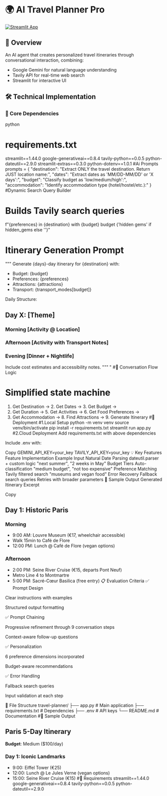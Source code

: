 # 🌍 AI Travel Planner Pro

[![Streamlit App](https://static.streamlit.io/badges/streamlit_badge_black_white.svg)]()

## 📌 Overview
An AI agent that creates personalized travel itineraries through conversational interaction, combining:
- Google Gemini for natural language understanding
- Tavily API for real-time web search
- Streamlit for interactive UI

## 🛠️ Technical Implementation

### 🔑 Core Dependencies
python
# requirements.txt
streamlit==1.44.0
google-generativeai==0.8.4
tavily-python==0.0.5
python-dateutil==2.9.0
streamlit-extras==0.3.0
python-dotenv==1.0.1
#Ai Prompts
prompts = {
    "destination": "Extract ONLY the travel destination. Return JUST location name:",
    "dates": "Extract dates as 'MM/DD-MM/DD' or 'X days':",
    "budget": "Classify budget as 'low/medium/high':",
    "accommodation": "Identify accommodation type (hotel/hostel/etc.):"
}
#Dynamic Search Query Builder
# Builds Tavily search queries
f"{preferences} in {destination} with {budget} budget {'hidden gems' if hidden_gems else ''}"
# Itinerary Generation Prompt
"""
Generate {days}-day itinerary for {destination} with:
- Budget: {budget}
- Preferences: {preferences}
- Attractions: {attractions}
- Transport: {transport_modes[budget]}

Daily Structure:
## Day X: [Theme]
### Morning [Activity @ Location]
### Afternoon [Activity with Transport Notes]
### Evening [Dinner + Nightlife]
Include cost estimates and accessibility notes.
"""
"
#🔄 Conversation Flow Logic
# Simplified state machine
1. Get Destination → 2. Get Dates → 3. Get Budget → 
4. Get Duration → 5. Get Activities → 6. Get Food Preferences → 
7. Get Accommodation → 8. Find Attractions → 9. Generate Itinerary
#🚀 Deployment
#1.Local Setup
python -m venv venv
source venv/bin/activate
pip install -r requirements.txt
streamlit run app.py
#2.Cloud Deployment
Add requirements.txt with above dependencies

Include .env with:

Copy
GEMINI_API_KEY=your_key
TAVILY_API_KEY=your_key
💡 Key Features
Feature	Implementation	Example Input
Natural Date Parsing	dateutil.parser + custom logic	"next summer", "2 weeks in May"
Budget Tiers	Auto-classification	"medium budget", "not too expensive"
Preference Matching	Tavily filtered search	"museums and vegan food"
Error Recovery	Fallback search queries	Retries with broader parameters
📜 Sample Output
Generated Itinerary Excerpt

Copy
## Day 1: Historic Paris
### Morning
- 9:00 AM: Louvre Museum (€17, wheelchair accessible)
- Walk 15min to Café de Flore
- 12:00 PM: Lunch @ Café de Flore (vegan options)

### Afternoon
- 2:00 PM: Seine River Cruise (€15, departs Pont Neuf)
- Metro Line 4 to Montmartre
- 5:00 PM: Sacré-Cœur Basilica (free entry)
📋 Evaluation Criteria
✅ Prompt Design

Clear instructions with examples

Structured output formatting

✅ Prompt Chaining

Progressive refinement through 9 conversation steps

Context-aware follow-up questions

✅ Personalization

6 preference dimensions incorporated

Budget-aware recommendations

✅ Error Handling

Fallback search queries

Input validation at each step

📂 File Structure
travel-planner/
├── app.py                # Main application
├── requirements.txt      # Dependencies
├── .env                  # API keys
└── README.md             # Documentation
#📜 Sample Output
## Paris 5-Day Itinerary
**Budget**: Medium ($100/day)

### Day 1: Iconic Landmarks
- 9:00: Eiffel Tower (€25)
- 12:00: Lunch @ Le Jules Verne (vegan options)
- 15:00: Seine River Cruise (€15)
#📝 Requirements
streamlit==1.44.0
google-generativeai==0.8.4
tavily-python==0.0.5
python-dateutil==2.9.0
